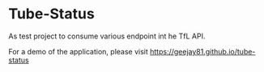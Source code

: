# Tube-Status

As test project to consume various endpoint int he TfL API.

For a demo of the application, please visit https://geejay81.github.io/tube-status
